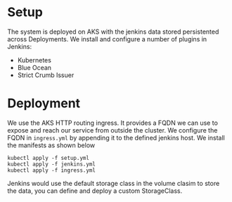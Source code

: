 # Setup
The system is deployed on AKS with the jenkins data stored persistented across Deployments.
We install and configure a number of plugins in Jenkins:
- Kubernetes
- Blue Ocean
- Strict Crumb Issuer
# Deployment
We use the AKS HTTP routing ingress. It provides a FQDN we can use to expose and reach our service from outside the cluster. We configure the FQDN in `ingress.yml` by appending it to the defined jenkins host.
We install the manifests as shown below
```
kubectl apply -f setup.yml
kubectl apply -f jenkins.yml
kubectl apply -f ingress.yml
```
Jenkins would use the default storage class in the volume clasim to store the data, you can define and deploy a custom StorageClass.
